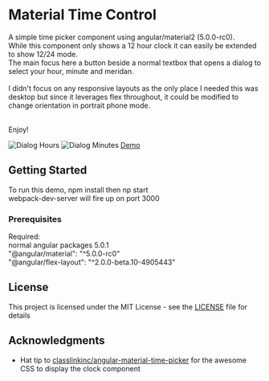 # Material Time Control

A simple time picker component using angular/material2 (5.0.0-rc0).<br/>
While this component only shows a 12 hour clock it can easily be extended to show 12/24 mode.<br/>
The main focus here a button beside a normal textbox that opens a dialog to select your hour, minute and meridan.
<br/><br/>
I didn't focus on any responsive layouts as the only place I needed this was desktop but since it leverages flex throughout, it could be modified to change orientation in portrait phone mode.
<br/><br/>

Enjoy!

![Dialog Hours](https://github.com/SteveDunlap13/MaterialTimeControl/blob/master/src/assets/images/OpenDialog_Hours.png)
![Dialog Minutes](https://github.com/SteveDunlap13/MaterialTimeControl/blob/master/src/assets/images/OpenDialog_Minutes.png)
[Demo](https://github.com/SteveDunlap13/MaterialTimeControl/blob/master/src/assets/images/DemoTimeControl.png)

## Getting Started

To run this demo, npm install then np start<br/>
webpack-dev-server will fire up on port 3000

### Prerequisites

Required:<br/>
normal angular packages 5.0.1<br/>
"@angular/material": "^5.0.0-rc0"<br/>
"@angular/flex-layout": "^2.0.0-beta.10-4905443"


## License

This project is licensed under the MIT License - see the [LICENSE](LICENSE) file for details

## Acknowledgments

* Hat tip to <a href="https://github.com/classlinkinc/angular-material-time-picker">classlinkinc/angular-material-time-picker</a>
for the awesome CSS to display the clock component

